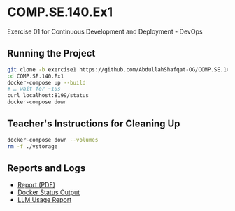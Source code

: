 # COMP.SE.140.Ex1
Exercise 01 for Continuous Development and Deployment - DevOps

## Running the Project

```bash
git clone -b exercise1 https://github.com/AbdullahShafqat-OG/COMP.SE.140.Ex1.git
cd COMP.SE.140.Ex1
docker-compose up --build
# … wait for ~10s
curl localhost:8199/status
docker-compose down
```

## Teacher's Instructions for Cleaning Up

```bash
docker-compose down --volumes
rm -f ./vstorage
```

## Reports and Logs
- [Report (PDF)](./Report.pdf)
- [Docker Status Output](./docker-status.txt)
- [LLM Usage Report](./llm.txt)